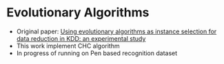 # Evolutionary Algorithms
- Original paper: [Using evolutionary algorithms as instance selection for data reduction in KDD: an experimental study](https://ieeexplore.ieee.org/document/1255391)
- This work implement CHC algorithm
- In progress of running on Pen based recognition dataset